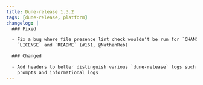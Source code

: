 ```yaml
---
title: Dune-release 1.3.2
tags: [dune-release, platform]
changelog: |
  ### Fixed

  - Fix a bug where file presence lint check wouldn't be run for `CHANGES`,
    `LICENSE` and `README` (#161, @NathanReb)

  ### Changed

  - Add headers to better distinguish various `dune-release` logs such as user
    prompts and informational logs
---
```

